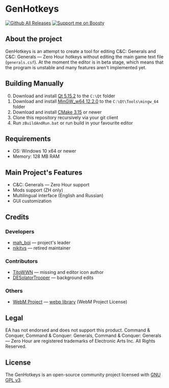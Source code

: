# GenHotkeys

[![Github All Releases](https://img.shields.io/github/downloads/MahBoiDeveloper/GenHotkeys/total.svg)](https://github.com/MahBoiDeveloper/GenHotkeys/releases) [![Support me on Boosty](https://img.shields.io/badge/boosty-50₽/month-green.svg?logo=boosty)](https://boosty.to/mah_boi)

## About the project
GenHotkeys is an attempt to create a tool for editing C&C: Generals and C&C: Generals — Zero Hour hotkeys without editing the main game text file (`generals.csf`). At the moment the editor is in beta stage, which means that the program is unstable and many features aren't implemented yet.

## Building Manually
0. Download and install [Qt 5.15.2](https://www.qt.io/offline-installers) to the `C:\Qt` folder
1. Download and install [MinGW_w64 12.2.0](https://github.com/brechtsanders/winlibs_mingw/releases/download/12.2.0-14.0.6-10.0.0-ucrt-r2/winlibs-x86_64-posix-seh-gcc-12.2.0-mingw-w64ucrt-10.0.0-r2.7z) to the `C:\Qt\Tools\mingw_64` folder
2. Download and install [CMake 3.15](https://cmake.org/download/) or newer
3. Clone this repository recursively via your git client
4. Run `zBuildAndRun.bat` or run build in your favourite editor

## Requirements
* OS: Windows 10 x64 or newer
* Memory: 128 MB RAM

## Main Project's Features
* C&C: Generals — Zero Hour support
* Mods support (ZH only)
* Multilingual interface (English and Russian)
* GUI customization

## Credits
### Developers
* [mah_boi](https://github.com/MahBoiDeveloper) — project's leader
* [nikitvs](https://github.com/nikitvs) — retired maintainer
### Contributors
* [TitoWWN](https://vk.com/artcandc20) — missing and editor icon author
* [DESolatorTrooper](https://www.moddb.com/members/deso3latortro0per/addons) — background edits
### Others
* [WebM Project](https://github.com/webmproject) — [webp library](https://github.com/webmproject/libwebp) (WebM Project License)

## Legal 
EA has not endorsed and does not support this product. Command & Conquer, Command & Conquer: Generals, Command & Conquer: Generals — Zero Hour are registered trademarks of Electronic Arts Inc. All Rights Reserved.

## License
The GenHotkeys is an open-source community project licensed with [GNU GPL v3](https://github.com/MahBoiDeveloper/GZHHotkeysEditor/blob/main/LICENSE).
